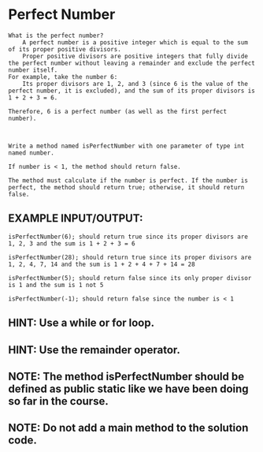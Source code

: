 # Perfect Number

    What is the perfect number?
        A perfect number is a positive integer which is equal to the sum of its proper positive divisors.
        Proper positive divisors are positive integers that fully divide the perfect number without leaving a remainder and exclude the perfect number itself.
    For example, take the number 6:
        Its proper divisors are 1, 2, and 3 (since 6 is the value of the perfect number, it is excluded), and the sum of its proper divisors is 1 + 2 + 3 = 6.

    Therefore, 6 is a perfect number (as well as the first perfect number).



    Write a method named isPerfectNumber with one parameter of type int named number.

    If number is < 1, the method should return false.

    The method must calculate if the number is perfect. If the number is perfect, the method should return true; otherwise, it should return false.

## EXAMPLE INPUT/OUTPUT:

    isPerfectNumber(6); should return true since its proper divisors are 1, 2, 3 and the sum is 1 + 2 + 3 = 6

    isPerfectNumber(28); should return true since its proper divisors are 1, 2, 4, 7, 14 and the sum is 1 + 2 + 4 + 7 + 14 = 28

    isPerfectNumber(5); should return false since its only proper divisor is 1 and the sum is 1 not 5

    isPerfectNumber(-1); should return false since the number is < 1

## HINT: Use a while or for loop.

## HINT: Use the remainder operator.

## NOTE: The method isPerfectNumber ​should be defined as public static like we have been doing so far in the course.

## NOTE: Do not add a main method to the solution code.
